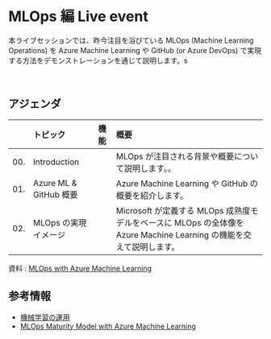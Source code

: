 # MLOps 編 Live event

本ライブセッションでは、昨今注目を浴びている MLOps (Machine Learning Operations) を Azure Machine Learning や GitHub (or Azure DevOps) で実現する方法をデモンストレーションを通じて説明します。s

<br/>

## アジェンダ
|     | トピック  | 機能 | 概要  
| :-- | :----- | :-----  | :-----
| 00. | Introduction  |     | MLOps が注目される背景や概要について説明します。。
| 01. | Azure ML & GitHub 概要  |     | Azure Machine Learning や GitHub の概要を紹介します。
| 02. | MLOps の実現イメージ| | Microsoft が定義する MLOps 成熟度モデルをベースに MLOps の全体像を Azure Machine Learning の機能を交えて説明します。

資料 : [MLOps with Azure Machine Learning](./MLOps-with-AzureML.pdf)
<br/>

## 参考情報
- [機械学習の運用](https://azure.microsoft.com/ja-jp/services/machine-learning/mlops/)
- [MLOps Maturity Model with Azure Machine Learning](https://techcommunity.microsoft.com/t5/ai-machine-learning-blog/mlops-maturity-model-with-azure-machine-learning/ba-p/3520625)
